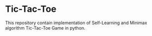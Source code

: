 # Tic-Tac-Toe
This repository contain implementation of Self-Learning and Minimax algorithm Tic-Tac-Toe Game in python.
